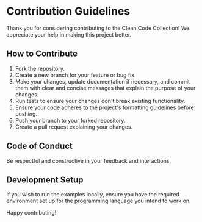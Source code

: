 # Contribution Guidelines

Thank you for considering contributing to the Clean Code Collection! We appreciate your help in making this project better.

## How to Contribute
1. Fork the repository.
2. Create a new branch for your feature or bug fix.
3. Make your changes, update documentation if necessary, and commit them with clear and concise messages that explain the purpose of your changes.
4. Run tests to ensure your changes don't break existing functionality.
5. Ensure your code adheres to the project's formatting guidelines before pushing.
6. Push your branch to your forked repository.
7. Create a pull request explaining your changes.

## Code of Conduct
Be respectful and constructive in your feedback and interactions.

## Development Setup
If you wish to run the examples locally, ensure you have the required environment set up for the programming language you intend to work on.

Happy contributing!